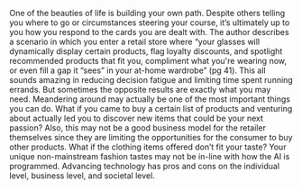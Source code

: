 
One of the beauties of life is building your own path. Despite others telling you where to go or circumstances steering your course, it’s ultimately up to you how you respond to the cards you are dealt with. 
The author describes a scenario in which you enter a retail store where “your glasses will dynamically display certain products, flag loyalty discounts, and spotlight recommended products that fit you, compliment what you're wearing now, or even fill a gap it “sees” in your at-home wardrobe” (pg 41). This all sounds amazing in reducing decision fatigue and limiting time spent running errands. But sometimes the opposite results are exactly what you may need.
Meandering around may actually be one of the most important things you can do. What if you came to buy a certain list of products and venturing about actually led you to discover new items that could be your next passion? Also, this may not be a good business model for the retailer themselves since they are limiting the opportunities for the consumer to buy other products. What if the clothing items offered don’t fit your taste? Your unique non-mainstream fashion tastes may not be in-line with how the AI is programmed.
Advancing technology has pros and cons on the individual level, business level, and societal level.
